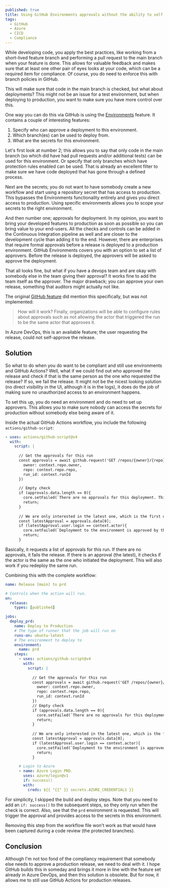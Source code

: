 ```yaml
---
published: true
title: Using GitHub Environments approvals without the ability to self approve
tags:
  - GitHub
  - Azure
  - CICD
  - Compliance
---
```


While developing code, you apply the best practices, like working from a short-lived feature branch and performing a pull request to the main branch when your feature is done. This allows for valuable feedback and makes sure that at least one other pair of eyes looks at your code, which can be a required item for compliance. Of course, you do need to enforce this with branch policies in GitHub.

This will make sure that code in the main branch is checked, but what about deployments? This might not be an issue for a test environment, but when deploying to production, you want to make sure you have more control over this. 

One way you can do this via GitHub is using the [Environments](https://docs.github.com/en/actions/reference/environments) feature. It contains a couple of interesting features:

1. Specify who can approve a deployment to this environment.
1. Which branch(es) can be used to deploy from.
1. What are the secrets for this environment.

Let's first look at number 2; this allows you to say that only code in the main branch (so which did have had pull requests and/or additional tests) can be used for this environment. Or specify that only branches which have protection rules enabled can be used. That is already an excellent filter to make sure we have code deployed that has gone through a defined process.

Next are the secrets; you do not want to have somebody create a new workflow and start using a repository secret that has access to production. This bypasses the Environments functionality entirely and gives you direct access to production. Using specific environments allows you to scope your secrets to the right environment.

And then number one; approvals for deployment. In my opinion, you want to bring your developed features to production as soon as possible so you can bring value to your end-users. All the checks and controls can be added in the Continuous Integration pipeline as well and are closer to the development cycle than adding it to the end. However, there are enterprises that require formal approvals before a release is deployed to a production environment. GitHub Environments covers you with an option to set a list of approvers. Before the release is deployed, the approvers will be asked to approve the deployment.

That all looks fine, but what if you have a devops team and are okay with somebody else in the team giving their approval? It works fine to add the team itself as the approver. The major drawback; you can approve your own release, something that auditors might actually not like.

The original [GitHub feature](https://github.com/github/roadmap/issues/167) did mention this specifically, but was not implemented:

> How will it work? Finally, organizations will be able to configure rules about approvals such as not allowing the actor that triggered the run to be the same actor that approves it. 

In Azure DevOps, this is an available feature; the user requesting the release, could not self-approve the release.

## Solution

So what to do when you do want to be compliant and still use environments and GitHub Actions? Well, what if we could find out who approved the release and check if that is the same person as the one who requested the release? If so, we fail the release. It might not be the nicest looking solution (no direct visibility in the UI, although it is in the logs), it does do the job of making sure no unauthorized access to an environment happens.

To set this up, you do need an environment and do need to set up approvers. This allows you to make sure nobody can access the secrets for production without somebody else being aware of it.

Inside the actual GitHub Actions workflow, you include the following `actions/github-script`:

```yml
- uses: actions/github-script@v4
  with:
    script: |
      
      // Get the approvals for this run
      const approvals = await github.request('GET /repos/{owner}/{repo}/actions/runs/{run_id}/approvals', {
        owner: context.repo.owner,
        repo: context.repo.repo,
        run_id: context.runId
      })

      // Empty check
      if (approvals.data.length == 0){
        core.setFailed(`There are no approvals for this deployment. This is not allowed.`);          
        return; 
      }
        
      // We are only interested in the latest one, which is the first one in the array 
      const latestApproval = approvals.data[0];
      if (latestApproval.user.login == context.actor){
        core.setFailed(`Deployment to the environment is approved by the same person (${context.actor}) who initiated the deployment. This is not allowed.`);            
        return;
      }
```

Basically, it requests a list of approvals for this run. If there are no approvals, it fails the release. If there is an approval (the latest), it checks if the actor is the same as the one who initiated the deployment. This will also work if you redeploy the same run.

Combining this with the complete workflow:

```yml
name: Release [main] to prd

# Controls when the action will run. 
on:
  release:
    types: [published]

jobs:
  deploy_prd:  
    name: Deploy to Production
    # The type of runner that the job will run on
    runs-on: ubuntu-latest
    # The environment to deploy to
    environment: 
      name: prd
    steps:
      - uses: actions/github-script@v4
        with:
          script: |
            
            // Get the approvals for this run
            const approvals = await github.request('GET /repos/{owner}/{repo}/actions/runs/{run_id}/approvals', {
              owner: context.repo.owner,
              repo: context.repo.repo,
              run_id: context.runId
            })
            // Empty check
            if (approvals.data.length == 0){
              core.setFailed(`There are no approvals for this deployment. This is not allowed.`);          
              return; 
            }
             
            // We are only interested in the latest one, which is the first one in the array 
            const latestApproval = approvals.data[0];
            if (latestApproval.user.login == context.actor){
              core.setFailed(`Deployment to the environment is approved by the same person (${context.actor}) who initiated the deployment. This is not allowed.`);            
              return;
            }

      # Login to Azure
      - name: Azure Login PRD.
        uses: azure/login@v1
        if: success()
        with:
          creds: ${{ "{{" }} secrets.AZURE_CREDENTIALS }}
```

For simplicity, I skipped the build and deploy steps. Note that you need to add an `if: success()` to the subsequent steps, so they only run when the check is correct. Also, see that the `prd` environment is requested. This will trigger the approval and provides access to the secrets in this environment.

Removing this step from the workflow file won't work as that would have been captured during a code review (the protected branches).

## Conclusion

Although I'm not too fond of the compliancy requirement that somebody else needs to approve a production release, we need to deal with it. I hope GitHub builds this in someday and brings it more in line with the feature set already in Azure DevOps, and then this solution is obsolete. But for now, it allows me to still use GitHub Actions for production releases.